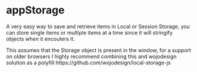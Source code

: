 appStorage
========

A very easy way to save and retrieve items in Local or Session Storage, you can store single items or multiple items at a time since it will stringify objects
when it encouters it.
<p>
This assumes that the Storage object is present in the window, for a support on older browsers I highly recommend combining this and wojodesign solution as a polyfill
https://github.com/wojodesign/local-storage-js
</p>
